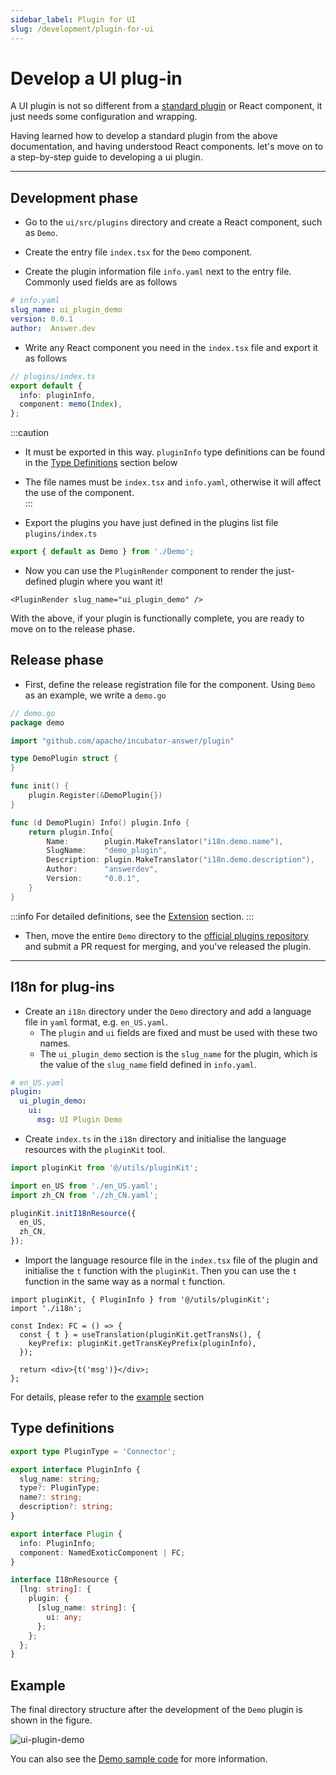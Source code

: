 ```yaml
---
sidebar_label: Plugin for UI
slug: /development/plugin-for-ui
---
```


# Develop a UI plug-in

A UI plugin is not so different from a [standard plugin](/docs/development/extending/) or React component, it just needs some configuration and wrapping.

Having learned how to develop a standard plugin from the above documentation, and having understood React components. let's move on to a step-by-step guide to developing a ui plugin.

---

## Development phase

* Go to the `ui/src/plugins` directory and create a React component, such as `Demo`.

* Create the entry file `index.tsx` for the `Demo` component.

* Create the plugin information file `info.yaml` next to the entry file. Commonly used fields are as follows
```yaml
# info.yaml
slug_name: ui_plugin_demo
version: 0.0.1
author:  Answer.dev
```

* Write any React component you need in the `index.tsx` file and export it as follows
```ts
// plugins/index.ts
export default {
  info: pluginInfo,
  component: memo(Index),
};
```

:::caution
- It must be exported in this way. `pluginInfo` type definitions can be found in the [Type Definitions](#type-definitions) section below

- The file names must be `index.tsx` and `info.yaml`, otherwise it will affect the use of the component.  
:::

* Export the plugins you have just defined in the plugins list file `plugins/index.ts`
```ts
export { default as Demo } from './Demo';
```

* Now you can use the `PluginRender` component to render the just-defined plugin where you want it!
```tsx
<PluginRender slug_name="ui_plugin_demo" />
```
With the above, if your plugin is functionally complete, you are ready to move on to the release phase.


## Release phase

* First, define the release registration file for the component. Using `Demo` as an example, we write a `demo.go`
```go
// demo.go
package demo

import "github.com/apache/incubator-answer/plugin"

type DemoPlugin struct {
}

func init() {
	plugin.Register(&DemoPlugin{})
}

func (d DemoPlugin) Info() plugin.Info {
	return plugin.Info{
		Name:        plugin.MakeTranslator("i18n.demo.name"),
		SlugName:    "demo_plugin",
		Description: plugin.MakeTranslator("i18n.demo.description"),
		Author:      "answerdev",
		Version:     "0.0.1",
	}
}
```
:::info
For detailed definitions, see the [Extension](/docs/development/extending/) section.
:::

* Then, move the entire `Demo` directory to the [official plugins repository](https://github.com/apache/incubator-answer-plugins) and submit a PR request for merging, and you've released the plugin.

---

## I18n for plug-ins

* Create an `i18n` directory under the `Demo` directory and add a language file in `yaml` format, e.g. `en_US.yaml`.
	- The `plugin` and `ui` fields are fixed and must be used with these two names.
	- The `ui_plugin_demo` section is the `slug_name` for the plugin, which is the value of the `slug_name` field defined in `info.yaml`.
```yaml
# en_US.yaml
plugin:
  ui_plugin_demo:
    ui:
      msg: UI Plugin Demo
```

* Create `index.ts` in the `i18n` directory and initialise the language resources with the `pluginKit` tool.
```ts
import pluginKit from '@/utils/pluginKit';

import en_US from './en_US.yaml';
import zh_CN from './zh_CN.yaml';

pluginKit.initI18nResource({
  en_US,
  zh_CN,
});
```

* Import the language resource file in the `index.tsx` file of the plugin and initialise the `t` function with the `pluginKit`. Then you can use the `t` function in the same way as a normal `t` function.
```tsx
import pluginKit, { PluginInfo } from '@/utils/pluginKit';
import './i18n';

const Index: FC = () => {
  const { t } = useTranslation(pluginKit.getTransNs(), {
    keyPrefix: pluginKit.getTransKeyPrefix(pluginInfo),
  });

  return <div>{t('msg')}</div>;
};
```

For details, please refer to the [example](#example) section

## Type definitions
```ts
export type PluginType = 'Connector';

export interface PluginInfo {
  slug_name: string;
  type?: PluginType;
  name?: string;
  description?: string;
}

export interface Plugin {
  info: PluginInfo;
  component: NamedExoticComponent | FC;
}

interface I18nResource {
  [lng: string]: {
    plugin: {
      [slug_name: string]: {
        ui: any;
      };
    };
  };
}
```

## Example

The final directory structure after the development of the `Demo` plugin is shown in the figure.

![ui-plugin-demo](/img/docs/ui-plugin-demo.jpeg)

You can also see the [Demo sample code](https://github.com/apache/incubator-answer/tree/main/ui/src/plugins/Demo) for more information.
